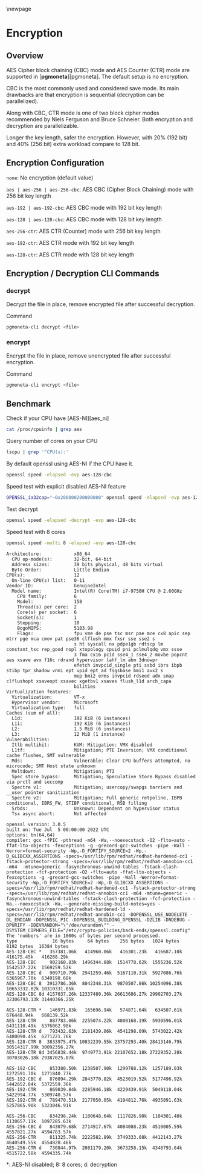 \newpage

# Encryption

## Overview

AES Cipher block chaining (CBC) mode and AES Counter (CTR) mode are supported in [**pgmoneta**][pgmoneta]. The default setup is no encryption.

CBC is the most commonly used and considered save mode. Its main drawbacks are that encryption is sequential (decryption can be parallelized).

Along with CBC, CTR mode is one of two block cipher modes recommended by Niels Ferguson and Bruce Schneier. Both encryption and decryption are parallelizable.

Longer the key length, safer the encryption. However, with 20% (192 bit) and 40% (256 bit) extra workload compare to 128 bit.

## Encryption Configuration

`none`: No encryption (default value)

`aes | aes-256 | aes-256-cbc`: AES CBC (Cipher Block Chaining) mode with 256 bit key length

`aes-192 | aes-192-cbc`: AES CBC mode with 192 bit key length

`aes-128 | aes-128-cbc`: AES CBC mode with 128 bit key length

`aes-256-ctr`: AES CTR (Counter) mode with 256 bit key length

`aes-192-ctr`: AES CTR mode with 192 bit key length

`aes-128-ctr`: AES CTR mode with 128 bit key length

## Encryption / Decryption CLI Commands

### decrypt

Decrypt the file in place, remove encrypted file after successful decryption.

Command

``` sh
pgmoneta-cli decrypt <file>
```

### encrypt

Encrypt the file in place, remove unencrypted file after successful encryption.

Command

``` sh
pgmoneta-cli encrypt <file>
```

## Benchmark

Check if your CPU have [AES-NI][aes_ni]

```sh
cat /proc/cpuinfo | grep aes
```

Query number of cores on your CPU

```sh
lscpu | grep '^CPU(s):'
```

By default openssl using AES-NI if the CPU have it.

```sh
openssl speed -elapsed -evp aes-128-cbc
```

Speed test with explicit disabled AES-NI feature

```sh
OPENSSL_ia32cap="~0x200000200000000" openssl speed -elapsed -evp aes-128-cbc
```

Test decrypt

```sh
openssl speed -elapsed -decrypt -evp aes-128-cbc
```

Speed test with 8 cores

``` sh
openssl speed -multi 8 -elapsed -evp aes-128-cbc
```

```console
Architecture:            x86_64
  CPU op-mode(s):        32-bit, 64-bit
  Address sizes:         39 bits physical, 48 bits virtual
  Byte Order:            Little Endian
CPU(s):                  12
  On-line CPU(s) list:   0-11
Vendor ID:               GenuineIntel
  Model name:            Intel(R) Core(TM) i7-9750H CPU @ 2.60GHz
    CPU family:          6
    Model:               158
    Thread(s) per core:  2
    Core(s) per socket:  6
    Socket(s):           1
    Stepping:            10
    BogoMIPS:            5183.98
    Flags:               fpu vme de pse tsc msr pae mce cx8 apic sep mtrr pge mca cmov pat pse36 clflush mmx fxsr sse sse2 s
                         s ht syscall nx pdpe1gb rdtscp lm constant_tsc rep_good nopl xtopology cpuid pni pclmulqdq vmx ssse
                         3 fma cx16 pcid sse4_1 sse4_2 movbe popcnt aes xsave avx f16c rdrand hypervisor lahf_lm abm 3dnowpr
                         efetch invpcid_single pti ssbd ibrs ibpb stibp tpr_shadow vnmi ept vpid ept_ad fsgsbase bmi1 avx2 s
                         mep bmi2 erms invpcid rdseed adx smap clflushopt xsaveopt xsavec xgetbv1 xsaves flush_l1d arch_capa
                         bilities
Virtualization features: 
  Virtualization:        VT-x
  Hypervisor vendor:     Microsoft
  Virtualization type:   full
Caches (sum of all):     
  L1d:                   192 KiB (6 instances)
  L1i:                   192 KiB (6 instances)
  L2:                    1.5 MiB (6 instances)
  L3:                    12 MiB (1 instance)
Vulnerabilities:         
  Itlb multihit:         KVM: Mitigation: VMX disabled
  L1tf:                  Mitigation; PTE Inversion; VMX conditional cache flushes, SMT vulnerable
  Mds:                   Vulnerable: Clear CPU buffers attempted, no microcode; SMT Host state unknown
  Meltdown:              Mitigation; PTI
  Spec store bypass:     Mitigation; Speculative Store Bypass disabled via prctl and seccomp
  Spectre v1:            Mitigation; usercopy/swapgs barriers and __user pointer sanitization
  Spectre v2:            Mitigation; Full generic retpoline, IBPB conditional, IBRS_FW, STIBP conditional, RSB filling
  Srbds:                 Unknown: Dependent on hypervisor status
  Tsx async abort:       Not affected

openssl version: 3.0.5
built on: Tue Jul  5 00:00:00 2022 UTC
options: bn(64,64)
compiler: gcc -fPIC -pthread -m64 -Wa,--noexecstack -O2 -flto=auto -ffat-lto-objects -fexceptions -g -grecord-gcc-switches -pipe -Wall -Werror=format-security -Wp,-D_FORTIFY_SOURCE=2 -Wp,-D_GLIBCXX_ASSERTIONS -specs=/usr/lib/rpm/redhat/redhat-hardened-cc1 -fstack-protector-strong -specs=/usr/lib/rpm/redhat/redhat-annobin-cc1  -m64  -mtune=generic -fasynchronous-unwind-tables -fstack-clash-protection -fcf-protection -O2 -flto=auto -ffat-lto-objects -fexceptions -g -grecord-gcc-switches -pipe -Wall -Werror=format-security -Wp,-D_FORTIFY_SOURCE=2 -Wp,-D_GLIBCXX_ASSERTIONS -specs=/usr/lib/rpm/redhat/redhat-hardened-cc1 -fstack-protector-strong -specs=/usr/lib/rpm/redhat/redhat-annobin-cc1 -m64 -mtune=generic -fasynchronous-unwind-tables -fstack-clash-protection -fcf-protection -Wa,--noexecstack -Wa,--generate-missing-build-notes=yes -specs=/usr/lib/rpm/redhat/redhat-hardened-ld -specs=/usr/lib/rpm/redhat/redhat-annobin-cc1 -DOPENSSL_USE_NODELETE -DL_ENDIAN -DOPENSSL_PIC -DOPENSSL_BUILDING_OPENSSL -DZLIB -DNDEBUG -DPURIFY -DDEVRANDOM="\"/dev/urandom\"" -DSYSTEM_CIPHERS_FILE="/etc/crypto-policies/back-ends/openssl.config"
The 'numbers' are in 1000s of bytes per second processed.
type             16 bytes     64 bytes    256 bytes   1024 bytes   8192 bytes  16384 bytes
AES-128-CBC *   357381.06k   414960.06k   416301.23k   416687.10k   416175.45k   416268.29k
AES-128-CBC     902160.83k  1496344.68k  1514778.62k  1555236.52k  1542537.22k  1569259.52k
AES-128-CBC d   909710.79k  2941259.46k  5167110.31k  5927086.76k  6365967.70k  6349198.68k
AES-128-CBC 8  3912786.36k  8042348.31k  9870507.86k 10254096.38k 10653332.82k 10310331.05k
AES-128-CBC 8d 4157037.26k 12337480.36k 26613686.27k 29902703.27k 32306793.13k 31440366.25k

AES-128-CTR *   146971.83k   165696.94k   574871.64k   634507.61k   676448.94k   668139.52k
AES-128-CTR     887783.06k  2255074.22k  4800168.19k  5930596.01k  6431110.49k  6376062.98k
AES-128-CTR d   793432.63k  2181439.06k  4541298.09k  5743022.42k  6480090.45k  6271221.76k
AES-128-CTR 8  3833975.47k 10832239.55k 23757293.40k 28413146.79k 30514317.99k 30092356.27k
AES-128-CTR 8d 3456838.44k  9749773.91k 22107652.18k 27229352.28k 30703026.18k 29387025.07k

AES-192-CBC     853380.50k  1238507.90k  1299788.12k  1257189.03k  1272591.70k  1271840.77k
AES-192-CBC d   876094.29k  2843770.82k  4523019.52k  5177496.92k  5442652.84k  5372559.36k
AES-192-CTR     869039.84k  2285946.18k  4229439.91k  5049118.04k  5422994.77k  5309748.57k
AES-192-CTR d   789470.51k  2177050.05k  4194812.76k  4935891.63k  5257865.90k  5323046.91k

AES-256-CBC     834298.24k  1100648.64k  1117826.90k  1104301.40k  1130657.11k  1097285.63k
AES-256-CBC d   843079.68k  2714917.67k  4084088.23k  4510005.59k  4557821.27k  4594783.57k
AES-256-CTR     811325.74k  2222582.89k  3749333.08k  4412143.27k  4640549.55k  4554828.46k
AES-256-CTR d   730844.97k  2081179.20k  3673258.15k  4346793.64k  4515722.58k  4594335.74k
```

*: AES-NI disabled; 8: 8 cores; d: decryption
